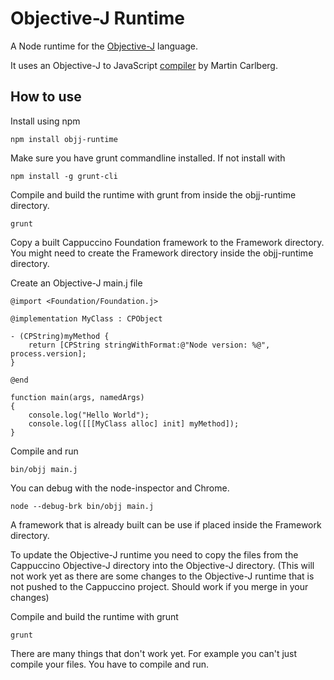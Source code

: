 Objective-J Runtime
=================

A Node runtime for the [Objective-J][objj] language.

[objj]: http://www.cappuccino-project.org/learn/objective-j.html

It uses an Objective-J to JavaScript [compiler][objj-transpiler] by Martin Carlberg.

[objj-transpiler]: https://github.com/mrcarlberg/ObjJAcornCompiler

## How to use

Install using npm

```
npm install objj-runtime
```

Make sure you have grunt commandline installed. If not install with

```
npm install -g grunt-cli

```

Compile and build the runtime with grunt from inside the objj-runtime directory.

```
grunt
```

Copy a built Cappuccino Foundation framework to the Framework directory. You might need to create the Framework directory inside the objj-runtime directory.

Create an Objective-J main.j file

```
@import <Foundation/Foundation.j>

@implementation MyClass : CPObject

- (CPString)myMethod {
    return [CPString stringWithFormat:@"Node version: %@", process.version];
}

@end

function main(args, namedArgs)
{
    console.log("Hello World");
    console.log([[[MyClass alloc] init] myMethod]);
}
```

Compile and run
```
bin/objj main.j
```

You can debug with the node-inspector and Chrome.

```
node --debug-brk bin/objj main.j
```

A framework that is already built can be use if placed inside the Framework directory.

To update the Objective-J runtime you need to copy the files from the Cappuccino Objective-J directory into the Objective-J directory. (This will not work yet as there are some changes to the Objective-J runtime that is not pushed to the Cappuccino project. Should work if you merge in your changes)

Compile and build the runtime with grunt

```
grunt
```

There are many things that don't work yet. For example you can't just compile your files. You have to compile and run.